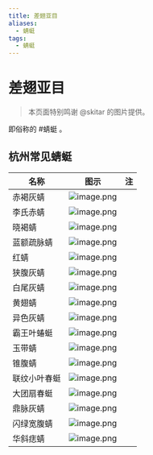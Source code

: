 ```yaml
---
title: 差翅亚目
aliases:
  - 蜻蜓
tags:
  - 蜻蜓
---
```

# 差翅亚目

> 本页面特别鸣谢 @skitar 的图片提供。

即俗称的 #蜻蜓 。

## 杭州常见蜻蜓

| 名称 | 图示 | 注 |
| ---- | ---- | ---- |
| 赤褐灰蜻 | ![image.png](https://gotcha-picgo-bed.oss-cn-beijing.aliyuncs.com/20231231120512.png)<br> |  |
| 李氏赤蜻 | ![image.png](https://gotcha-picgo-bed.oss-cn-beijing.aliyuncs.com/20231231120558.png)<br> |  |
| 晓褐蜻 | ![image.png](https://gotcha-picgo-bed.oss-cn-beijing.aliyuncs.com/20231231120704.png)<br> |  |
| 蓝额疏脉蜻 | ![image.png](https://gotcha-picgo-bed.oss-cn-beijing.aliyuncs.com/20231231120800.png)<br> |  |
| 红蜻 | ![image.png](https://gotcha-picgo-bed.oss-cn-beijing.aliyuncs.com/20231231120857.png)<br> |  |
| 狭腹灰蜻 | ![image.png](https://gotcha-picgo-bed.oss-cn-beijing.aliyuncs.com/20231231120958.png)<br> |  |
| 白尾灰蜻 | ![image.png](https://gotcha-picgo-bed.oss-cn-beijing.aliyuncs.com/20231231121058.png)<br> |  |
| 黄翅蜻 | ![image.png](https://gotcha-picgo-bed.oss-cn-beijing.aliyuncs.com/20231231121137.png)<br> |  |
| 异色灰蜻 | ![image.png](https://gotcha-picgo-bed.oss-cn-beijing.aliyuncs.com/20231231121403.png)<br> |  |
| 霸王叶蝽蜓 | ![image.png](https://gotcha-picgo-bed.oss-cn-beijing.aliyuncs.com/20231231121423.png)<br> |  |
| 玉带蜻 | ![image.png](https://gotcha-picgo-bed.oss-cn-beijing.aliyuncs.com/20231231121519.png)<br> |  |
| 锥腹蜻 | ![image.png](https://gotcha-picgo-bed.oss-cn-beijing.aliyuncs.com/20231231121620.png)<br> |  |
| 联纹小叶春蜓 | ![image.png](https://gotcha-picgo-bed.oss-cn-beijing.aliyuncs.com/20231231121657.png)<br> |  |
| 大团扇春蜓 | ![image.png](https://gotcha-picgo-bed.oss-cn-beijing.aliyuncs.com/20231231121728.png)<br> |  |
| 鼎脉灰蜻 | ![image.png](https://gotcha-picgo-bed.oss-cn-beijing.aliyuncs.com/20231231121810.png)<br> |  |
| 闪绿宽腹蜻 | ![image.png](https://gotcha-picgo-bed.oss-cn-beijing.aliyuncs.com/20231231121840.png)<br> |  |
| 华斜痣蜻 | ![image.png](https://gotcha-picgo-bed.oss-cn-beijing.aliyuncs.com/20231231121928.png)<br> |  |
